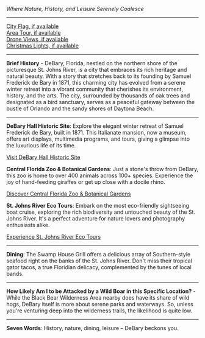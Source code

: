 *Where Nature, History, and Leisure Serenely Coalesce*

---

[City Flag, if available](https://www.google.com/search?tbm=isch&q=Debary+FL+Flag+Picture)  
[Area Tour, if available](https://www.youtube.com/results?search_query=Debary+FL+4k+tour)  
[Drone Views, if available](https://www.youtube.com/results?search_query=Debary+FL+4k+drone)  
[Christmas Lights, if available](https://www.youtube.com/results?search_query=Debary+FL+christmas+lights)

---

**Brief History** - DeBary, Florida, nestled on the northern shore of the picturesque St. Johns River, is a city that embraces its rich heritage and natural beauty. With a story that stretches back to its founding by Samuel Frederick de Bary in 1871, this charming city has evolved from a serene winter retreat into a vibrant community that cherishes its environment, history, and the arts. The city, surrounded by thousands of oak trees and designated as a bird sanctuary, serves as a peaceful gateway between the bustle of Orlando and the sandy shores of Daytona Beach.

---

**DeBary Hall Historic Site**: Explore the elegant winter retreat of Samuel Frederick de Bary, built in 1871. This Italianate mansion, now a museum, offers art displays, multimedia programs, and tours, giving a glimpse into the luxurious life of its time.

  [Visit DeBary Hall Historic Site](https://www.youtube.com/results?search_query=Debary+FL+DeBary+Hall+Historic+Site)

**Central Florida Zoo & Botanical Gardens**: Just a stone's throw from DeBary, this zoo is home to over 400 animals across 100+ species. Experience the joy of hand-feeding giraffes or get up close with a docile rhino.

  [Discover Central Florida Zoo & Botanical Gardens](https://www.youtube.com/results?search_query=Debary+FL+Central+Florida+Zoo)

**St. Johns River Eco Tours**: Embark on the most eco-friendly sightseeing boat cruise, exploring the rich biodiversity and untouched beauty of the St. Johns River. It's a perfect adventure for nature lovers and photography enthusiasts alike.

  [Experience St. Johns River Eco Tours](https://www.youtube.com/results?search_query=Debary+FL+St.+Johns+River+Eco+Tours)

---

**Dining**: The Swamp House Grill offers a delicious array of Southern-style seafood right on the banks of the St. Johns River. Don't miss their tropical gator tacos, a true Floridian delicacy, complemented by the tunes of local bands.

---

**How Likely Am I to be Attacked by a Wild Boar in this Specific Location?** - While the Black Bear Wilderness Area nearby does have its share of wild hogs, DeBary itself is more about serene parks and waterways. So, unless you're venturing deep into the wilderness trails, the likelihood is quite low.

---

**Seven Words**: History, nature, dining, leisure – DeBary beckons you.